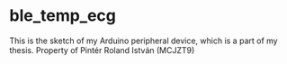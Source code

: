 # ble_temp_ecg

This is the sketch of my Arduino peripheral device, which is a part of my thesis.
Property of Pintér Roland István (MCJZT9)
